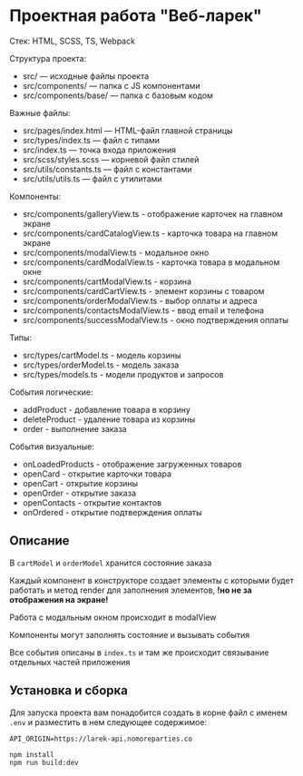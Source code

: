 # Проектная работа "Веб-ларек"

Стек: HTML, SCSS, TS, Webpack

Структура проекта:
- src/ — исходные файлы проекта
- src/components/ — папка с JS компонентами
- src/components/base/ — папка с базовым кодом

Важные файлы:
- src/pages/index.html — HTML-файл главной страницы
- src/types/index.ts — файл с типами
- src/index.ts — точка входа приложения
- src/scss/styles.scss — корневой файл стилей
- src/utils/constants.ts — файл с константами
- src/utils/utils.ts — файл с утилитами

Компоненты:
- src/components/galleryView.ts - отображение карточек на главном экране
- src/components/cardCatalogView.ts - карточка товара на главном экране
- src/components/modalView.ts - модальное окно
- src/components/cardModalView.ts - карточка товара в модальном окне
- src/components/cartModalView.ts - корзина
- src/components/cardCartView.ts - элемент корзины с товаром
- src/components/orderModalView.ts - выбор оплаты и адреса
- src/components/contactsModalView.ts - ввод email и телефона
- src/components/successModalView.ts - окно подтверждения оплаты

Типы:
- src/types/cartModel.ts - модель корзины
- src/types/orderModel.ts - модель заказа
- src/types/models.ts - модели продуктов и запросов

События логические:
- addProduct - добавление товара в корзину
- deleteProduct - удаление товара из корзины
- order - выполнение заказа

События визуальные:
- onLoadedProducts - отображение загруженных товаров
- openCard - открытие карточки товара
- openCart - открытие корзины
- openOrder - открытие заказа
- openContacts - открытие контактов
- onOrdered - открытие подтверждения оплаты

## Описание
В `cartModel` и `orderModel` хранится состояние заказа

Каждый компонент в конструкторе создает элементы с которыми будет работать и метод render для заполнения элементов, **!но не за отображения на экране!**

Работа с модальным окном происходит в modalView

Компоненты могут заполнять состояние и вызывать события

Все события описаны в `index.ts` и там же происходит связывание отдельных частей приложения

## Установка и сборка

Для запуска проекта вам понадобится создать в корне файл с именем `.env` и разместить в нем следующее содержимое:
```
API_ORIGIN=https://larek-api.nomoreparties.co
```

```
npm install
npm run build:dev
```
